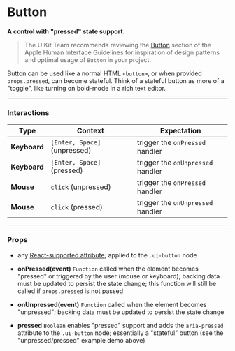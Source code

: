 # Button
__A control with "pressed" state support.__

> The UIKit Team recommends reviewing the [Button](https://developer.apple.com/library/mac/documentation/UserExperience/Conceptual/OSXHIGuidelines/ControlsButtons.html#//apple_ref/doc/uid/20000957-CH48-SW2) section of the Apple Human Interface Guidelines for inspiration of design patterns and optimal usage of `Button` in your project.

Button can be used like a normal HTML `<button>`, or when provided `props.pressed`, can become stateful. Think of a stateful button as more of a "toggle", like turning on bold-mode in a rich text editor.

---

### Interactions

Type | Context | Expectation
---- | ------- | -----------
__Keyboard__ | `[Enter, Space]` (unpressed) | trigger the `onPressed` handler
__Keyboard__ | `[Enter, Space]` (pressed) | trigger the `onUnpressed` handler
__Mouse__ | `click` (unpressed) | trigger the `onPressed` handler
__Mouse__ | `click` (pressed) | trigger the `onUnpressed` handler

---

### Props

- any [React-supported attribute](https://facebook.github.io/react/docs/tags-and-attributes.html#html-attributes); applied to the `.ui-button` node

- __onPressed(event)__ `Function`
  called when the element becomes "pressed" or triggered by the user (mouse or keyboard); backing data must be updated to persist the state change; this function will still be called if `props.pressed` is not passed

- __onUnpressed(event)__ `Function`
  called when the element becomes "unpressed"; backing data must be updated to persist the state change

- __pressed__ `Boolean`
  enables "pressed" support and adds the `aria-pressed` attribute to the `.ui-button` node; essentially a "stateful" button (see the "unpressed/pressed" example demo above)
